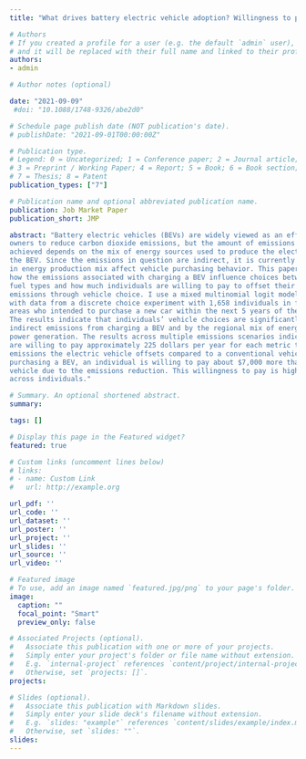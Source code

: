 ```yaml
---
title: "What drives battery electric vehicle adoption? Willingness to pay to reduce emissions through vehicle choice"

# Authors
# If you created a profile for a user (e.g. the default `admin` user), write the username (folder name) here
# and it will be replaced with their full name and linked to their profile.
authors:
- admin

# Author notes (optional)

date: "2021-09-09"
 #doi: "10.1088/1748-9326/abe2d0"

# Schedule page publish date (NOT publication's date).
# publishDate: "2021-09-01T00:00:00Z"

# Publication type.
# Legend: 0 = Uncategorized; 1 = Conference paper; 2 = Journal article;
# 3 = Preprint / Working Paper; 4 = Report; 5 = Book; 6 = Book section;
# 7 = Thesis; 8 = Patent
publication_types: ["7"]

# Publication name and optional abbreviated publication name.
publication: Job Market Paper
publication_short: JMP

abstract: "Battery electric vehicles (BEVs) are widely viewed as an effective option for vehicle
owners to reduce carbon dioxide emissions, but the amount of emissions reduction that is
achieved depends on the mix of energy sources used to produce the electricity for charging
the BEV. Since the emissions in question are indirect, it is currently unclear whether differences
in energy production mix affect vehicle purchasing behavior. This paper investigates
how the emissions associated with charging a BEV influence choices between three different
fuel types and how much individuals are willing to pay to offset their carbon dioxide
emissions through vehicle choice. I use a mixed multinomial logit model that is estimated
with data from a discrete choice experiment with 1,658 individuals in five US metropolitan
areas who intended to purchase a new car within the next 5 years of the survey date.
The results indicate that individuals’ vehicle choices are significantly impacted by the
indirect emissions from charging a BEV and by the regional mix of energy sources used for
power generation. The results across multiple emissions scenarios indicate that individuals
are willing to pay approximately 225 dollars per year for each metric ton of carbon dioxide
emissions the electric vehicle offsets compared to a conventional vehicle. Thus, when
purchasing a BEV, an individual is willing to pay about $7,000 more than for a conventional
vehicle due to the emissions reduction. This willingness to pay is highly heterogeneous
across individuals."

# Summary. An optional shortened abstract.
summary:

tags: []

# Display this page in the Featured widget?
featured: true

# Custom links (uncomment lines below)
# links:
# - name: Custom Link
#   url: http://example.org

url_pdf: ''
url_code: ''
url_dataset: ''
url_poster: ''
url_project: ''
url_slides: ''
url_source: ''
url_video: ''

# Featured image
# To use, add an image named `featured.jpg/png` to your page's folder.
image:
  caption: ""
  focal_point: "Smart"
  preview_only: false

# Associated Projects (optional).
#   Associate this publication with one or more of your projects.
#   Simply enter your project's folder or file name without extension.
#   E.g. `internal-project` references `content/project/internal-project/index.md`.
#   Otherwise, set `projects: []`.
projects:

# Slides (optional).
#   Associate this publication with Markdown slides.
#   Simply enter your slide deck's filename without extension.
#   E.g. `slides: "example"` references `content/slides/example/index.md`.
#   Otherwise, set `slides: ""`.
slides:
---
```

